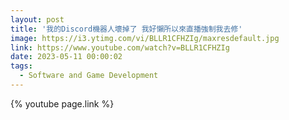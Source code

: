 ```yaml
---
layout: post
title: '我的Discord機器人壞掉了 我好懶所以來直播強制我去修'
image: https://i3.ytimg.com/vi/BLLR1CFHZIg/maxresdefault.jpg
link: https://www.youtube.com/watch?v=BLLR1CFHZIg
date: 2023-05-11 00:00:02
tags:
  - Software and Game Development
---
```


{% youtube page.link %}
